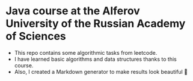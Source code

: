 # Java course at the Alferov University of the Russian Academy of Sciences

- This repo contains some algorithmic tasks from leetcode.
- I have learned basic algorithms and data structures thanks to this course.
- Also, I created a Markdown generator to make results look beautiful 🥳
